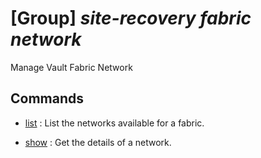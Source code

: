 # [Group] _site-recovery fabric network_

Manage Vault Fabric Network

## Commands

- [list](/Commands/site-recovery/fabric/network/_list.md)
: List the networks available for a fabric.

- [show](/Commands/site-recovery/fabric/network/_show.md)
: Get the details of a network.
